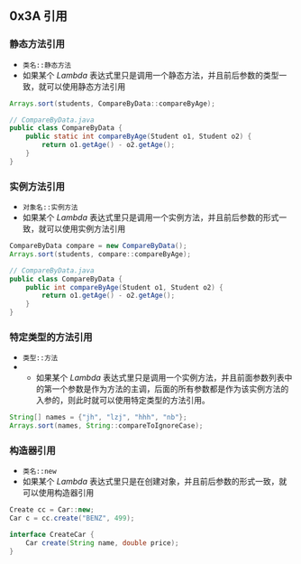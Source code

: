 ## 0x3A 引用

### 静态方法引用

- `类名::静态方法`
- 如果某个 $Lambda$ 表达式里只是调用一个静态方法，并且前后参数的类型一致，就可以使用静态方法引用

```java
Arrays.sort(students, CompareByData::compareByAge);

// CompareByData.java
public class CompareByData {
    public static int compareByAge(Student o1, Student o2) {
        return o1.getAge() - o2.getAge();
    }
}
```

### 实例方法引用

- `对象名::实例方法`
- 如果某个 $Lambda$ 表达式里只是调用一个实例方法，并且前后参数的形式一致，就可以使用实例方法引用

```java
CompareByData compare = new CompareByData();
Arrays.sort(students, compare::compareByAge);

// CompareByData.java
public class CompareByData {
    public int compareByAge(Student o1, Student o2) {
        return o1.getAge() - o2.getAge();
    }
}
```

### 特定类型的方法引用

- `类型::方法`
- - 如果某个 $Lambda$ 表达式里只是调用一个实例方法，并且前面参数列表中的第一个参数是作为方法的主调，后面的所有参数都是作为该实例方法的入参的，则此时就可以使用特定类型的方法引用。

```java
String[] names = {"jh", "lzj", "hhh", "nb"};
Arrays.sort(names, String::compareToIgnoreCase);
```

### 构造器引用

- `类名::new`
- 如果某个 $Lambda$ 表达式里只是在创建对象，并且前后参数的形式一致，就可以使用构造器引用

```java
Create cc = Car::new;
Car c = cc.create("BENZ", 499);

interface CreateCar {
    Car create(String name, double price);
}
```
